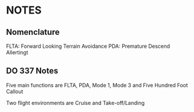 # NOTES

## Nomenclature 

FLTA: Forward Looking Terrain Avoidance 
PDA: Premature Descend Allertingt

## DO 337 Notes

Five main functions are FLTA, PDA, Mode 1, Mode 3 and Five Hundred Foot Callout

Two flight environments are Cruise and Take-off/Landing 
